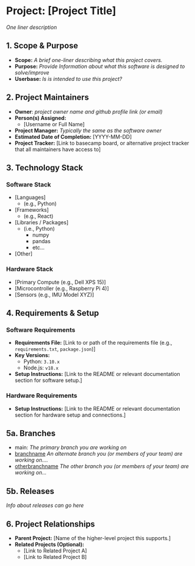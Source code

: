# Project: [Project Title]

*One liner description*

## 1. Scope & Purpose

- **Scope:** *A brief one-liner describing what this project covers.*
- **Purpose:** *Provide Information about what this software is designed to solve/improve*
- **Userbase:** *Is is intended to use this project?*

## 2. Project Maintainers

- **Owner**: *project owner name and github profile link (or email)*
- **Person(s) Assigned:** 
    - [Username or Full Name]
- **Project Manager:** *Typically the same as the software owner*
- **Estimated Date of Completion:** [YYYY-MM-DD]
- **Project Tracker:** [Link to basecamp board, or alternative project tracker that all maintainers have access to]

## 3. Technology Stack

### Software Stack

- [Languages]
    - (e.g., Python)
- [Frameworks]
    - (e.g., React)
- [Libraries / Packages]
    - (i.e., Python)
        - numpy
        - pandas
        - etc...
- [Other]

### Hardware Stack

* [Primary Compute (e.g., Dell XPS 15)]
* [Microcontroller (e.g., Raspberry Pi 4)]
* [Sensors (e.g., IMU Model XYZ)]

## 4. Requirements & Setup

### Software Requirements

* **Requirements File:** [Link to or path of the requirements file (e.g., `requirements.txt`, `package.json`)]
* **Key Versions:**
    * Python: `3.10.x`
    * Node.js: `v18.x`
* **Setup Instructions:** [Link to the README or relevant documentation section for software setup.]

### Hardware Requirements

* **Setup Instructions:** [Link to the README or relevant documentation section for hardware setup and connections.]


## 5a. Branches

- main: *The primary branch you are working on* 
- [branchname]() *An alternate branch you (or members of your team) are working on....*
- [otherbranchname]() *The other branch you (or members of your team) are working on...*

## 5b. Releases

*Info about releases can go here*


## 6. Project Relationships

* **Parent Project:** [Name of the higher-level project this supports.]
* **Related Projects (Optional):**
    * [Link to Related Project A]
    * [Link to Related Project B]